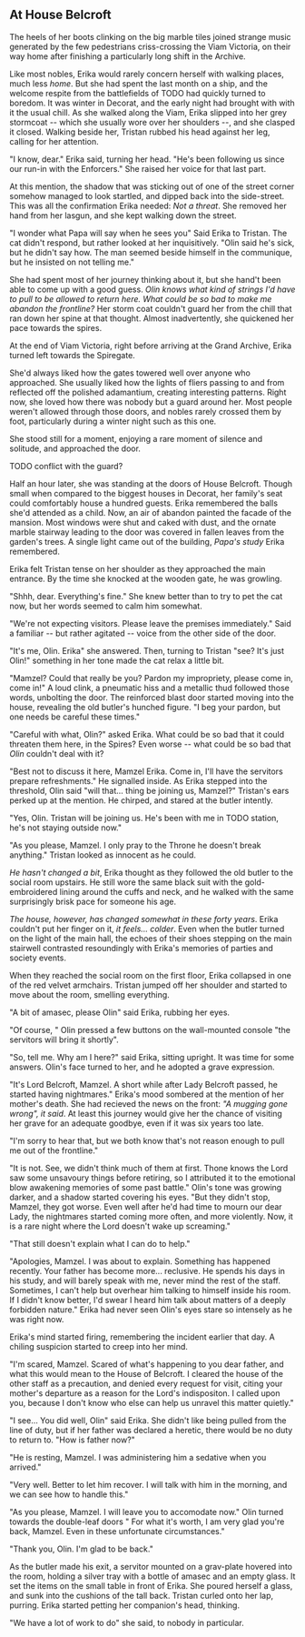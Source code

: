 At House Belcroft
-----------------

The heels of her boots clinking on the big marble tiles joined strange music generated by the few pedestrians criss-crossing the Viam Victoria, on their way home after finishing a particularly long shift in the Archive. 

Like most nobles, Erika would rarely concern herself with walking places, much less _home_. But she had spent the last month on a ship, and the welcome respite from the battlefields of TODO had quickly turned to boredom. It was winter in Decorat, and the early night had brought with with it the usual chill. As she walked along the Viam, Erika slipped into her grey stormcoat -- which she usually wore over her shoulders --, and she clasped it closed. Walking beside her, Tristan rubbed his head against her leg, calling for her attention.

"I know, dear." Erika said, turning her head. "He's been following us since our run-in with the Enforcers." She raised her voice for that last part.

At this mention, the shadow that was sticking out of one of the street corner somehow managed to look startled, and dipped back into the side-street. This was all the confirmation Erika needed: _Not a threat_. She removed her hand from her lasgun, and she kept walking down the street.

"I wonder what Papa will say when he sees you" Said Erika to Tristan. The cat didn't respond, but rather looked at her inquisitively. "Olin said he's sick, but he didn't say how. The man seemed beside himself in the communique, but he insisted on not telling me."

She had spent most of her journey thinking about it, but she hand't been able to come up with a good guess. _Olin knows what kind of strings I'd have to pull to be allowed to return here. What could be so bad to make me abandon the frontline?_ Her storm coat couldn't guard her from the chill that ran down her spine at that thought. Almost inadvertently, she quickened her pace towards the spires.

At the end of Viam Victoria, right before arriving at the Grand Archive, Erika turned left towards the Spiregate. 

She'd always liked how the gates towered well over anyone who approached. She usually liked how the lights of fliers passing to and from reflected off the polished adamantium, creating interesting patterns. Right now, she loved how there was nobody but a guard around her. Most people weren't allowed through those doors, and nobles rarely crossed them by foot, particularly during a winter night such as this one.

She stood still for a moment, enjoying a rare moment of silence and solitude, and approached the door.

TODO conflict with the guard?

Half an hour later, she was standing at the doors of House Belcroft. Though small when compared to the biggest houses in Decorat, her family's seat could comfortably house a hundred guests. Erika remembered the balls she'd attended as a child. Now, an air of abandon painted the facade of the mansion. Most windows were shut and caked with dust, and the ornate marble stairway leading to the door was covered in fallen leaves from the garden's trees. A single light came out of the building, _Papa's study_ Erika remembered.

Erika felt Tristan tense on her shoulder as they approached the main entrance. By the time she knocked at the wooden gate, he was growling.

"Shhh, dear. Everything's fine." She knew better than to try to pet the cat now, but her words seemed to calm him somewhat.

"We're not expecting visitors. Please leave the premises immediately." Said a familiar -- but rather agitated -- voice from the other side of the door.

"It's me, Olin. Erika" she answered. Then, turning to Tristan "see? It's just Olin!" something in her tone made the cat relax a little bit.

"Mamzel? Could that really be you? Pardon my impropriety, please come in, come in!" A loud clink, a pneumatic hiss and a metallic thud followed those words, unbolting the door. The reinforced blast door started moving into the house, revealing the old butler's hunched figure. "I beg your pardon, but one needs be careful these times."

"Careful with what, Olin?" asked Erika. What could be so bad that it could threaten them here, in the Spires? Even worse -- what could be so bad that _Olin_ couldn't deal with it?

"Best not to discuss it here, Mamzel Erika. Come in, I'll have the servitors prepare refreshments." He signalled inside. As Erika stepped into the threshold, Olin said "will that... thing be joining us, Mamzel?"  Tristan's ears perked up at the mention. He chirped, and stared at the butler intently.

"Yes, Olin. Tristan will be joining us. He's been with me in TODO station, he's not staying outside now."
 
"As you please, Mamzel. I only pray to the Throne he doesn't break anything." Tristan looked as innocent as he could.

_He hasn't changed a bit_, Erika thought as they followed the old butler to the social room upstairs. He still wore the same black suit with the gold-embroidered lining around the cuffs and neck, and he walked with the same surprisingly brisk pace for someone his age.

_The house, however, has changed somewhat in these forty years_. Erika couldn't put her finger on it, _it feels... colder_. Even when the butler turned on the light of the main hall, the echoes of their shoes stepping on the main stairwell contrasted resoundingly with Erika's memories of parties and society events.

When they reached the social room on the first floor, Erika collapsed in one of the red velvet armchairs. Tristan jumped off her shoulder and started to move about the room, smelling everything.

"A bit of amasec, please Olin" said Erika, rubbing her eyes. 

"Of course, " Olin pressed a few buttons on the wall-mounted console "the servitors will bring it shortly".

"So, tell me. Why am I here?" said Erika, sitting upright. It was time for some answers. Olin's face turned to her, and he adopted a grave expression.

"It's Lord Belcroft, Mamzel. A short while after Lady Belcroft passed, he started having nightmares." Erika's mood sombered at the mention of her mother's death. She had recieved the news on the front: _"A mugging gone wrong", it said_. At least this journey would give her the chance of visiting her grave for an adequate goodbye, even if it was six years too late.

"I'm sorry to hear that, but we both know that's not reason enough to pull me out of the frontline."

"It is not. See, we didn't think much of them at first. Thone knows the Lord saw some unsavoury things before retiring, so I attributed it to the emotional blow awakening memories of some past battle." Olin's tone was growing darker, and a shadow started covering his eyes. "But they didn't stop, Mamzel, they got worse. Even well after he'd had time to mourn our dear Lady, the nightmares started coming more often, and more violently. Now, it is a rare night where the Lord doesn't wake up screaming."

"That still doesn't explain what I can do to help."

"Apologies, Mamzel. I was about to explain. Something has happened recently. Your father has become more... reclusive. He spends his days in his study, and will barely speak with me, never mind the rest of the staff. Sometimes, I can't help but overhear him talking to himself inside his room. If I didn't know better, I'd swear I heard him talk about matters of a deeply forbidden nature." Erika had never seen Olin's eyes stare so intensely as he was right now.

Erika's mind started firing, remembering the incident earlier that day. A chiling suspicion started to creep into her mind.

"I'm scared, Mamzel. Scared of what's happening to you dear father, and what this would mean to the House of Belcroft. I cleared the house of the other staff as a precaution, and denied every request for visit, citing your mother's departure as a reason for the Lord's indispositon. I called upon you, because I don't know who else can help us unravel this matter quietly."

"I see... You did well, Olin" said Erika. She didn't like being pulled from the line of duty, but if her father was declared a heretic, there would be no duty to return to. "How is father now?"

"He is resting, Mamzel. I was administering him a sedative when you arrived."

"Very well. Better to let him recover. I will talk with him in the morning, and we can see how to handle this."

"As you please, Mamzel. I will leave you to accomodate now." Olin turned towards the double-leaf doors " For what it's worth, I am very glad you're back, Mamzel. Even in these unfortunate circumstances."

"Thank you, Olin. I'm glad to be back."

As the butler made his exit, a servitor mounted on a grav-plate hovered into the room, holding a silver tray with a bottle of amasec and an empty glass. It set the items on the small table in front of Erika. She poured herself a glass, and sunk into the cushions of the tall back. Tristan curled onto her lap, purring. Erika started petting her companion's head, thinking.

"We have a lot of work to do" she said, to nobody in particular.












